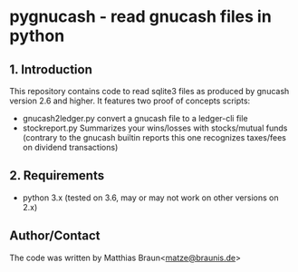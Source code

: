 # pygnucash - read gnucash files in python

## 1. Introduction

This repository contains code to read sqlite3 files as produced by gnucash
version 2.6 and higher. It features two proof of concepts scripts:

* gnucash2ledger.py convert a gnucash file to a ledger-cli file
* stockreport.py Summarizes your wins/losses with stocks/mutual funds (contrary to the gnucash builtin reports this one recognizes taxes/fees on dividend transactions)

## 2. Requirements

* python 3.x (tested on 3.6, may or may not work on other versions on 2.x)

## Author/Contact

The code was written by Matthias Braun<<matze@braunis.de>>
